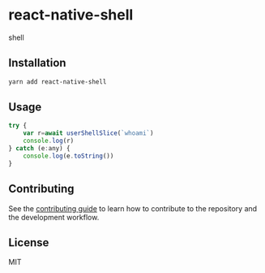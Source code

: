 # react-native-shell

shell

## Installation

```sh
yarn add react-native-shell
```

## Usage

```js
try {
    var r=await userShellSlice(`whoami`)
    console.log(r)
} catch (e:any) {
    console.log(e.toString())
}
```

## Contributing

See the [contributing guide](CONTRIBUTING.md) to learn how to contribute to the repository and the development workflow.

## License

MIT
